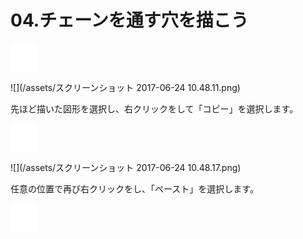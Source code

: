 # 04.チェーンを通す穴を描こう

![](/assets/null.png)

![](/assets/スクリーンショット 2017-06-24 10.48.11.png)

先ほど描いた図形を選択し、右クリックをして「コピー」を選択します。

![](/assets/null.png)

![](/assets/スクリーンショット 2017-06-24 10.48.17.png)

任意の位置で再び右クリックをし、「ペースト」を選択します。

![](/assets/null.png)



